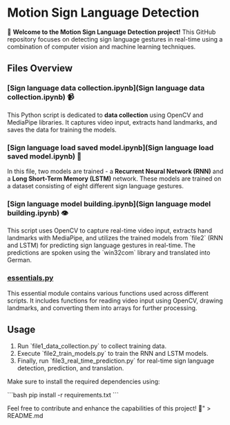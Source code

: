 # Motion Sign Language Detection

🤖 **Welcome to the Motion Sign Language Detection project!** This GitHub repository focuses on detecting sign language gestures in real-time using a combination of computer vision and machine learning techniques.

## Files Overview

### [Sign language data collection.ipynb](Sign language data collection.ipynb) 📹
This Python script is dedicated to **data collection** using OpenCV and MediaPipe libraries. It captures video input, extracts hand landmarks, and saves the data for training the models.

### [Sign language load saved model.ipynb](Sign language load saved model.ipynb) 🧠
In this file, two models are trained - a **Recurrent Neural Network (RNN)** and a **Long Short-Term Memory (LSTM)** network. These models are trained on a dataset consisting of eight different sign language gestures.

### [Sign language model building.ipynb](Sign language model building.ipynb) 👁️
This script uses OpenCV to capture real-time video input, extracts hand landmarks with MediaPipe, and utilizes the trained models from \`file2\` (RNN and LSTM) for predicting sign language gestures in real-time. The predictions are spoken using the \`win32com\` library and translated into German.

### [essentials.py](essentials.py)
This essential module contains various functions used across different scripts. It includes functions for reading video input using OpenCV, drawing landmarks, and converting them into arrays for further processing.

## Usage
1. Run \`file1_data_collection.py\` to collect training data.
2. Execute \`file2_train_models.py\` to train the RNN and LSTM models.
3. Finally, run \`file3_real_time_prediction.py\` for real-time sign language detection, prediction, and translation.

Make sure to install the required dependencies using:

\`\`\`bash
pip install -r requirements.txt
\`\`\`
 

Feel free to contribute and enhance the capabilities of this project! 🚀" > README.md
